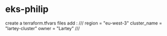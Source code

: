 # eks-philip

create a terraform.tfvars files 
add : 
///
region = "eu-west-3"
cluster_name = "lartey-cluster"
owner = "Lartey"
///

